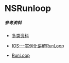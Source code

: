 # NSRunloop


##### 参考资料
* [多类资料](https://www.jianshu.com/p/902741bcf707)

* [IOS---实例化讲解RunLoop](http://www.jianshu.com/p/536184bfd163)

* [RunLoop](http://www.jianshu.com/p/e60088c1c46f)
